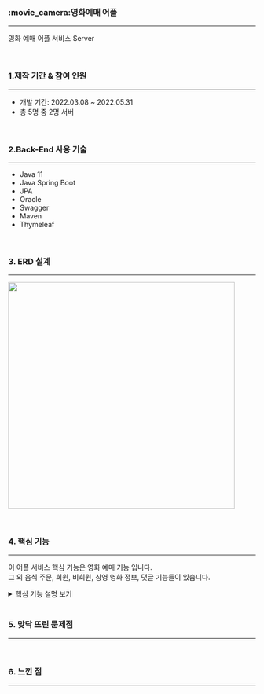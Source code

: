 <h3>:movie_camera:영화예매 어플</h3>
<hr>
<p>영화 예매 어플 서비스
Server</p>
<br>
<h3>1.제작 기간 & 참여 인원</h3>
<hr>
<ul>
  <li>개발 기간: 2022.03.08 ~ 2022.05.31</li>
  <li>총 5명 중 2명 서버</li>
</ul>
<br>
<h3>2.Back-End 사용 기술</h3>
<hr>
<p>
   <ul>
      <li>Java 11</li>
      <li>Java Spring Boot</li>
      <li>JPA</li>
      <li>Oracle</li>
      <li>Swagger</li>
      <li>Maven</li>
      <li>Thymeleaf</li>
   </ul>
   <br>
   <h3>3. ERD 설계</h3>
   <hr>
   <img width="461" src="https://user-images.githubusercontent.com/73753121/210053968-7ac4cd2f-a388-4a1c-a46f-0e998ab7f760.png">
</p>
<br>
<h3>4. 핵심 기능</h3>
<hr>
<p>이 어플 서비스 핵심 기능은 영화 예매 기능 입니다. <br>
   그 외 음식 주문, 회원, 비회원, 상영 영화 정보, 댓글 기능들이 있습니다.
</p>
<details>
    <summary>핵심 기능 설명 보기</summary><br>
    <h4>4.1 전체 흐름</h4>
    
    <h4>4. Swagger Api 문서</h4>
    <img width="461" src="https://user-images.githubusercontent.com/73753121/210087777-ea9cc107-8c68-4a0d-8b14-1f1d3002ea9e.png">


</details>
<br>
<h3>5. 맞닥 뜨린 문제점</h3>
<hr>
<p></p>
<br>
<h3>6. 느낀 점</h3>
<hr>
<p></p>


